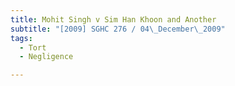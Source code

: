 ```yaml
---
title: Mohit Singh v Sim Han Khoon and Another 
subtitle: "[2009] SGHC 276 / 04\_December\_2009"
tags:
  - Tort
  - Negligence

---
```


